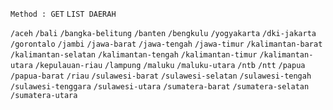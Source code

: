 `Method : GET`
`LIST DAERAH`

`/aceh`
`/bali`
`/bangka-belitung`
`/banten`
`/bengkulu`
`/yogyakarta`
`/dki-jakarta`
`/gorontalo`
`/jambi`
`/jawa-barat`
`/jawa-tengah`
`/jawa-timur`
`/kalimantan-barat`
`/kalimantan-selatan`
`/kalimantan-tengah`
`/kalimantan-timur`
`/kalimantan-utara`
`/kepulauan-riau`
`/lampung`
`/maluku`
`/maluku-utara`
`/ntb`
`/ntt`
`/papua`
`/papua-barat`
`/riau`
`/sulawesi-barat`
`/sulawesi-selatan`
`/sulawesi-tengah`
`/sulawesi-tenggara`
`/sulawesi-utara`
`/sumatera-barat`
`/sumatera-selatan`
`/sumatera-utara`